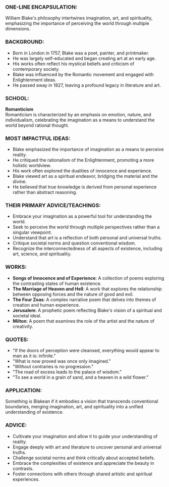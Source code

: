 ### ONE-LINE ENCAPSULATION:
William Blake's philosophy intertwines imagination, art, and spirituality, emphasizing the importance of perceiving the world through multiple dimensions.

### BACKGROUND:
- Born in London in 1757, Blake was a poet, painter, and printmaker.
- He was largely self-educated and began creating art at an early age.
- His works often reflect his mystical beliefs and criticism of contemporary society.
- Blake was influenced by the Romantic movement and engaged with Enlightenment ideas.
- He passed away in 1827, leaving a profound legacy in literature and art.

### SCHOOL:
**Romanticism**  
Romanticism is characterized by an emphasis on emotion, nature, and individualism, celebrating the imagination as a means to understand the world beyond rational thought.

### MOST IMPACTFUL IDEAS:
- Blake emphasized the importance of imagination as a means to perceive reality.
- He critiqued the rationalism of the Enlightenment, promoting a more holistic worldview.
- His work often explored the dualities of innocence and experience.
- Blake viewed art as a spiritual endeavor, bridging the material and the divine.
- He believed that true knowledge is derived from personal experience rather than abstract reasoning.

### THEIR PRIMARY ADVICE/TEACHINGS:
- Embrace your imagination as a powerful tool for understanding the world.
- Seek to perceive the world through multiple perspectives rather than a singular viewpoint.
- Understand that art is a reflection of both personal and universal truths.
- Critique societal norms and question conventional wisdom.
- Recognize the interconnectedness of all aspects of existence, including art, science, and spirituality.

### WORKS:
- **Songs of Innocence and of Experience**: A collection of poems exploring the contrasting states of human existence.
- **The Marriage of Heaven and Hell**: A work that explores the relationship between opposing forces and the nature of good and evil.
- **The Four Zoas**: A complex narrative poem that delves into themes of creation and human experience.
- **Jerusalem**: A prophetic poem reflecting Blake's vision of a spiritual and societal ideal.
- **Milton**: A poem that examines the role of the artist and the nature of creativity.

### QUOTES:
- "If the doors of perception were cleansed, everything would appear to man as it is: infinite."
- "What is now proved was once only imagined."
- "Without contraries is no progression."
- "The road of excess leads to the palace of wisdom."
- "To see a world in a grain of sand, and a heaven in a wild flower."

### APPLICATION:
Something is Blakean if it embodies a vision that transcends conventional boundaries, merging imagination, art, and spirituality into a unified understanding of existence.

### ADVICE:
- Cultivate your imagination and allow it to guide your understanding of reality.
- Engage deeply with art and literature to uncover personal and universal truths.
- Challenge societal norms and think critically about accepted beliefs.
- Embrace the complexities of existence and appreciate the beauty in contrasts.
- Foster connections with others through shared artistic and spiritual experiences.
